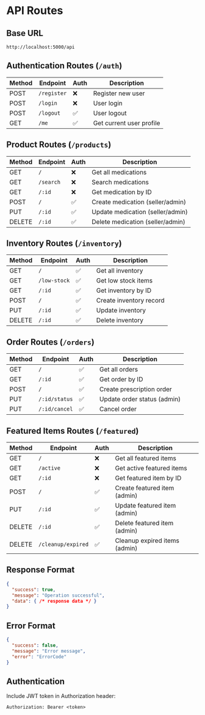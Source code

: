 # API Routes

## Base URL
```
http://localhost:5000/api
```

## Authentication Routes (`/auth`)
| Method | Endpoint | Auth | Description |
|--------|----------|------|-------------|
| POST | `/register` | ❌ | Register new user |
| POST | `/login` | ❌ | User login |
| POST | `/logout` | ✅ | User logout |
| GET | `/me` | ✅ | Get current user profile |

## Product Routes (`/products`)
| Method | Endpoint | Auth | Description |
|--------|----------|------|-------------|
| GET | `/` | ❌ | Get all medications |
| GET | `/search` | ❌ | Search medications |
| GET | `/:id` | ❌ | Get medication by ID |
| POST | `/` | ✅ | Create medication (seller/admin) |
| PUT | `/:id` | ✅ | Update medication (seller/admin) |
| DELETE | `/:id` | ✅ | Delete medication (seller/admin) |

## Inventory Routes (`/inventory`)
| Method | Endpoint | Auth | Description |
|--------|----------|------|-------------|
| GET | `/` | ✅ | Get all inventory |
| GET | `/low-stock` | ✅ | Get low stock items |
| GET | `/:id` | ✅ | Get inventory by ID |
| POST | `/` | ✅ | Create inventory record |
| PUT | `/:id` | ✅ | Update inventory |
| DELETE | `/:id` | ✅ | Delete inventory |

## Order Routes (`/orders`)
| Method | Endpoint | Auth | Description |
|--------|----------|------|-------------|
| GET | `/` | ✅ | Get all orders |
| GET | `/:id` | ✅ | Get order by ID |
| POST | `/` | ✅ | Create prescription order |
| PUT | `/:id/status` | ✅ | Update order status (admin) |
| PUT | `/:id/cancel` | ✅ | Cancel order |

## Featured Items Routes (`/featured`)
| Method | Endpoint | Auth | Description |
|--------|----------|------|-------------|
| GET | `/` | ❌ | Get all featured items |
| GET | `/active` | ❌ | Get active featured items |
| GET | `/:id` | ❌ | Get featured item by ID |
| POST | `/` | ✅ | Create featured item (admin) |
| PUT | `/:id` | ✅ | Update featured item (admin) |
| DELETE | `/:id` | ✅ | Delete featured item (admin) |
| DELETE | `/cleanup/expired` | ✅ | Cleanup expired items (admin) |

## Response Format
```json
{
  "success": true,
  "message": "Operation successful",
  "data": { /* response data */ }
}
```

## Error Format
```json
{
  "success": false,
  "message": "Error message",
  "error": "ErrorCode"
}
```

## Authentication
Include JWT token in Authorization header:
```
Authorization: Bearer <token>
```
